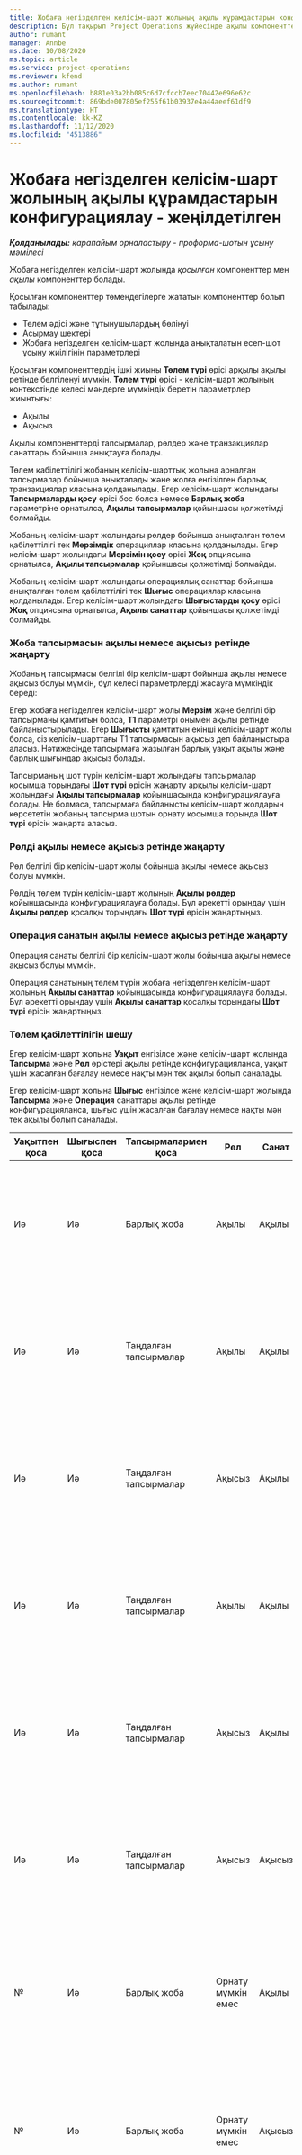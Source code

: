 ```yaml
---
title: Жобаға негізделген келісім-шарт жолының ақылы құрамдастарын конфигурациялау - жеңілдетілген
description: Бұл тақырып Project Operations жүйесінде ақылы компоненттерді келісім-шарт жолдарына қосу жолдары туралы ақпарат береді.
author: rumant
manager: Annbe
ms.date: 10/08/2020
ms.topic: article
ms.service: project-operations
ms.reviewer: kfend
ms.author: rumant
ms.openlocfilehash: b881e03a2bb085c6d7cfccb7eec70442e696e62c
ms.sourcegitcommit: 869bde007805ef255f61b03937e4a44aeef61df9
ms.translationtype: HT
ms.contentlocale: kk-KZ
ms.lasthandoff: 11/12/2020
ms.locfileid: "4513886"
---
```

# <a name="configure-chargeable-components-of-a-project-based-contract-line---lite"></a>Жобаға негізделген келісім-шарт жолының ақылы құрамдастарын конфигурациялау - жеңілдетілген

_**Қолданылады:** қарапайым орналастыру - проформа-шотын ұсыну мәмілесі_

Жобаға негізделген келісім-шарт жолында *қосылған* компоненттер мен *ақылы* компоненттер болады.

Қосылған компоненттер төмендегілерге жататын компоненттер болып табылады:

  - Төлем әдісі және тұтынушылардың бөлінуі
  - Асырмау шектері 
  - Жобаға негізделген келісім-шарт жолында анықталатын есеп-шот ұсыну жиілігінің параметрлері

Қосылған компоненттердің ішкі жиыны **Төлем түрі** өрісі арқылы ақылы ретінде белгіленуі мүмкін. **Төлем түрі** өрісі - келісім-шарт жолының контекстінде келесі мәндерге мүмкіндік беретін параметрлер жиынтығы:

  - Ақылы
  - Ақысыз

Ақылы компоненттерді тапсырмалар, рөлдер және транзакциялар санаттары бойынша анықтауға болады.

Төлем қабілеттілігі жобаның келісім-шарттық жолына арналған тапсырмалар бойынша анықталады және жолға енгізілген барлық транзакциялар класына қолданылады. Егер келісім-шарт жолындағы **Тапсырмаларды қосу** өрісі бос болса немесе **Барлық жоба** параметріне орнатылса, **Ақылы тапсырмалар** қойыншасы қолжетімді болмайды.

Жобаның келісім-шарт жолындағы рөлдер бойынша анықталған төлем қабілеттілігі тек **Мерзімдік** операциялар класына қолданылады. Егер келісім-шарт жолындағы **Мерзімін қосу** өрісі **Жоқ** опциясына орнатылса, **Ақылы тапсырмалар** қойыншасы қолжетімді болмайды.

Жобаның келісім-шарт жолындағы операциялық санаттар бойынша анықталған төлем қабілеттілігі тек **Шығыс** операциялар класына қолданылады. Егер келісім-шарт жолындағы **Шығыстарды қосу** өрісі **Жоқ** опциясына орнатылса, **Ақылы санаттар** қойыншасы қолжетімді болмайды.

### <a name="update-a-project-task-as-chargeable-or-non-chargeable"></a>Жоба тапсырмасын ақылы немесе ақысыз ретінде жаңарту

Жобаның тапсырмасы белгілі бір келісім-шарт бойынша ақылы немесе ақысыз болуы мүмкін, бұл келесі параметрлерді жасауға мүмкіндік береді:

Егер жобаға негізделген келісім-шарт жолы **Мерзім** және белгілі бір тапсырманы қамтитын болса, **T1** параметрі онымен ақылы ретінде байланыстырылады. Егер **Шығысты** қамтитын екінші келісім-шарт жолы болса, сіз келісім-шарттағы T1 тапсырмасын ақысыз деп байланыстыра аласыз. Нәтижесінде тапсырмаға жазылған барлық уақыт ақылы және барлық шығындар ақысыз болады.

Тапсырманың шот түрін келісім-шарт жолындағы тапсырмалар қосымша торындағы **Шот түрі** өрісін жаңарту арқылы келісім-шарт жолындағы **Ақылы тапсырмалар** қойыншасында конфигурациялауға болады. Не болмаса, тапсырмаға байланысты келісім-шарт жолдарын көрсететін жобаның тапсырма шотын орнату қосымша торында **Шот түрі** өрісін жаңарта аласыз.

### <a name="update-a-role-as-chargeable-or-non-chargeable"></a>Рөлді ақылы немесе ақысыз ретінде жаңарту

Рөл белгілі бір келісім-шарт жолы бойынша ақылы немесе ақысыз болуы мүмкін.

Рөлдің төлем түрін келісім-шарт жолының **Ақылы рөлдер** қойыншасында конфигурациялауға болады. Бұл әрекетті орындау үшін **Ақылы рөлдер** қосалқы торындағы **Шот түрі** өрісін жаңартыңыз.

### <a name="update-a-transaction-category-as-chargeable-or-non-chargeable"></a>Операция санатын ақылы немесе ақысыз ретінде жаңарту

Операция санаты белгілі бір келісім-шарт жолы бойынша ақылы немесе ақысыз болуы мүмкін.

Операция санатының төлем түрін жобаға негізделген келісім-шарт жолының **Ақылы санаттар** қойыншасында конфигурациялауға болады. Бұл әрекетті орындау үшін **Ақылы санаттар** қосалқы торындағы **Шот түрі** өрісін жаңартыңыз.

### <a name="resolve-chargeability"></a>Төлем қабілеттілігін шешу

Егер келісім-шарт жолына **Уақыт** енгізілсе және келісім-шарт жолында **Тапсырма** және **Рөл** өрістері ақылы ретінде конфигурацияланса, уақыт үшін жасалған бағалау немесе нақты мән тек ақылы болып саналады.

Егер келісім-шарт жолына **Шығыс** енгізілсе және келісім-шарт жолында **Тапсырма** және **Операция** санаттары ақылы ретінде конфигурацияланса, шығыс үшін жасалған бағалау немесе нақты мән тек ақылы болып саналады.


| Уақытпен қоса | Шығыспен қоса | Тапсырмалармен қоса | Рөл           | Санат       | Тапсырма                                                                                                      |
|---------------|------------------|----------------|----------------|----------------|-----------------------------------------------------------------------------------------------------------|
| Иә           | Иә              | Барлық жоба | Ақылы     | Ақылы     | Уақыт нақты мәніндегі шот ұсыну: **Ақылы** </br> Шығыс нақты мәніндегі шот ұсыну түрі: **Ақылы**           |
| Иә           | Иә              | Таңдалған тапсырмалар | Ақылы     | Ақылы     | Уақыт нақты мәніндегі шот ұсыну: **Ақылы** </br> Шығыс нақты мәніндегі шот ұсыну түрі: **Ақылы**           |
| Иә           | Иә              | Таңдалған тапсырмалар | Ақысыз | Ақылы     | Уақыт нақты мәніндегі шот ұсыну: **Ақысыз** </br> Шығыс нақты мәніндегі шот ұсыну түрі: **Ақылы**       |
| Иә           | Иә              | Таңдалған тапсырмалар | Ақылы     | Ақылы     | Уақыт нақты мәніндегі шот ұсыну: **Ақысыз** </br> Шығыс нақты мәніндегі шот ұсыну түрі:   **Ақысыз** |
| Иә           | Иә              | Таңдалған тапсырмалар | Ақысыз | Ақылы     | Уақыт нақты мәніндегі шот ұсыну: **Ақысыз** </br> Шығыс нақты мәніндегі шот ұсыну түрі:   **Ақысыз** |
| Иә           | Иә              | Таңдалған тапсырмалар | Ақысыз | Ақысыз | Уақыт нақты мәніндегі шот ұсыну: **Ақысыз** </br> Шығыс нақты мәніндегі шот ұсыну түрі:   **Ақысыз** |
| №            | Иә              | Барлық жоба | Орнату мүмкін емес   | Ақылы     | Уақыт нақты мәніндегі шот ұсыну: **Қолжетімді емес**</br>Шығыс нақты мәніндегі шот ұсыну түрі: **Ақылы**          |
| №            | Иә              | Барлық жоба | Орнату мүмкін емес   | Ақысыз | Уақыт нақты мәніндегі шот ұсыну: **Қолжетімді емес**</br> Шығыс нақты мәніндегі шот ұсыну түрі: **Ақысыз**     |
| Иә           | №               | Барлық жоба | Ақылы     | Орнату мүмкін емес   | Уақыт нақты мәніндегі шот ұсыну: **Ақылы** </br> Шығыс нақты мәніндегі шот ұсыну түрі: **Қолжетімді емес**        |
| Иә           | №               | Барлық жоба | Ақысыз | Орнату мүмкін емес   | Уақыт нақты мәніндегі шот ұсыну: **Ақысыз** </br>Шығыс нақты мәніндегі шот ұсыну түрі: **Қолжетімді   емес**   |


[!INCLUDE[footer-include](../../includes/footer-banner.md)]